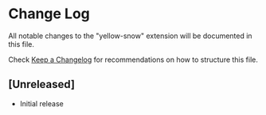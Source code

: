 # Change Log

All notable changes to the "yellow-snow" extension will be documented in this file.

Check [Keep a Changelog](http://keepachangelog.com/) for recommendations on how to structure this file.

## [Unreleased]

- Initial release
